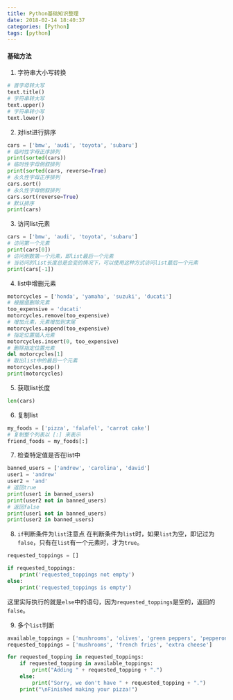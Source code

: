 ```yaml
---
title: Python基础知识整理
date: 2018-02-14 18:40:37
categories: [Python]
tags: [python]
---
```


#### 基础方法
1. 字符串大小写转换
```python
# 首字母转大写
text.title()
# 字符串转大写
text.upper()
# 字符串转小写
text.lower()
```

  <!--more-->

2. 对list进行排序
```python
cars = ['bmw', 'audi', 'toyota', 'subaru']
# 临时性字母正序排列
print(sorted(cars))
# 临时性字母倒叙排列
print(sorted(cars, reverse=True)
# 永久性字母正序排列
cars.sort()
# 永久性字母倒叙排列
cars.sort(reverse=True)
# 默认排序
print(cars)
```

3. 访问list元素
```python
cars = ['bmw', 'audi', 'toyota', 'subaru']
# 访问第一个元素
print(cars[0])
# 访问倒数第一个元素，即list最后一个元素
# 当访问的list长度总是会变的情况下，可以使用这种方式访问list最后一个元素
print(cars[-1])
```

4. list中增删元素
```python
motorcycles = ['honda', 'yamaha', 'suzuki', 'ducati']
# 根据值删除元素
too_expensive = 'ducati'
motorcycles.remove(too_expensive)
# 增加元素，元素增加到末尾
motorcycles.append(too_expensive)
# 指定位置插入元素
motorcycles.insert(0, too_expensive)
# 删除指定位置元素
del motorcycles[1]
# 取出list中的最后一个元素
motorcycles.pop()
print(motorcycles)
```

5. 获取list长度
```python
len(cars)
```

6. 复制list
```python
my_foods = ['pizza', 'falafel', 'carrot cake'] 
# 复制整个列表以 [:] 来表示
friend_foods = my_foods[:]
```

7. 检查特定值是否在list中
```python
banned_users = ['andrew', 'carolina', 'david']
user1 = 'andrew'
user2 = 'and'
# 返回true
print(user1 in banned_users)
print(user2 not in banned_users)
# 返回false
print(user1 not in banned_users)
print(user2 in banned_users)
```

8. ``if``判断条件为``list``注意点
在判断条件为``list``时，如果``list``为空，即记过为``false``，只有在``list``有一个元素时，才为``true``。
```python
requested_toppings = []

if requested_toppings:
    print('requested_toppings not empty')
else:
    print('requested_toppings is empty')
```
这里实际执行的就是``else``中的语句，因为``requested_toppings``是空的，返回的``false``。

9. 多个``list``判断
```python
available_toppings = ['mushrooms', 'olives', 'green peppers', 'pepperoni', 'pineapple', 'extra cheese']
requested_toppings = ['mushrooms', 'french fries', 'extra cheese']

for requested_topping in requested_toppings:
    if requested_topping in available_toppings:
        print("Adding " + requested_topping + ".")
    else:
        print("Sorry, we don't have " + requested_topping + ".")
    print("\nFinished making your pizza!")
```
